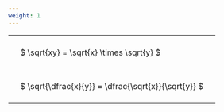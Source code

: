 ```yaml
---
weight: 1
---
```


<style type="text/css">
#T_a94c3 th.col_heading {
  text-align: left;
  font-size: 1em;
}
#T_a94c3 td {
  text-align: left;
  font-size: 1em;
  padding: 1.5em;
}
</style>
<table id="T_a94c3">
  <thead>
  </thead>
  <tbody>
    <tr>
      <td id="T_a94c3_row0_col0" class="data row0 col0" >$ \sqrt{xy} = \sqrt{x} \times \sqrt{y} $</td>
    </tr>
    <tr>
      <td id="T_a94c3_row1_col0" class="data row1 col0" >$ \sqrt{\dfrac{x}{y}} = \dfrac{\sqrt{x}}{\sqrt{y}} $</td>
    </tr>
  </tbody>
</table>
